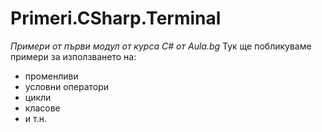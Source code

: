# Primeri.CSharp.Terminal
*Примери от първи модул от курса С# от Aula.bg*
Тук ще побликуваме примери за използването на:
* променливи
* условни оператори
* цикли
* класове
* и т.н.
 
